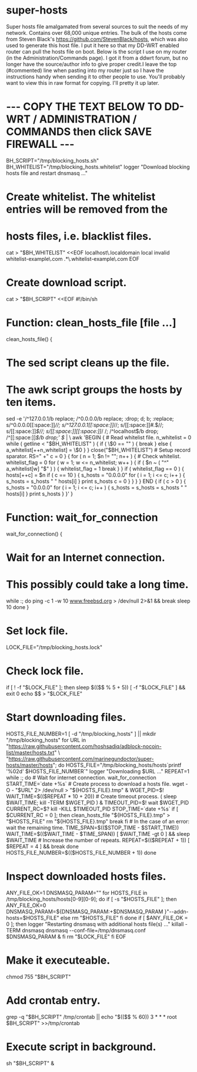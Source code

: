 # super-hosts
Super hosts file amalgamated from several sources to suit the needs of my network. Contains over 68,000 unique entries. The bulk of the hosts come from Steven Black's https://github.com/StevenBlack/hosts, which was also used to generate this host file. I put it here so that my DD-WRT enabled router can pull the hosts file on boot.
Below is the script I use on my router (in the Administration/Commands page). I got it from a ddwrt forum, but no longer have the source/author info to give proper credit.I leave the top (#commented) line when pasting into my router just so I have the instructions handy when sending it to other people to use.
You'll probably want to view this in raw format for copying. I'll pretty it up later.

# --- COPY THE TEXT BELOW TO DD-WRT / ADMINISTRATION / COMMANDS then click SAVE FIREWALL ---
BH_SCRIPT="/tmp/blocking_hosts.sh"
BH_WHITELIST="/tmp/blocking_hosts.whitelist"
logger "Download blocking hosts file and restart dnsmasq ..."
# Create whitelist. The whitelist entries will be removed from the
# hosts files, i.e. blacklist files.
cat > "$BH_WHITELIST" <<EOF
localhost\\.localdomain
local
invalid
whitelist-example\\.com
.*\\.whitelist-example\\.com
EOF
# Create download script.
cat > "$BH_SCRIPT" <<EOF
#!/bin/sh
# Function: clean_hosts_file [file ...]
clean_hosts_file() {
  # The sed script cleans up the file.
  # The awk script groups the hosts by ten items.
  sed -e '/^127.0.0.1/b replace;
          /^0.0.0.0/b replace;
          :drop;
            d; b;
          :replace;
            s/^0.0.0.0[[:space:]]*//;
            s/^127.0.0.1[[:space:]]*//;
            s/[[:space:]]*#.*\$//;
            s/[[:space:]]*\$//;
            s/[[:space:]][[:space:]]*/ /;
            /^localhost\$/b drop;
            /^[[:space:]]*\$/b drop;' \$* | \\
  awk 'BEGIN {
         # Read whitelist file.
         n_whitelist = 0
         while ( getline < "$BH_WHITELIST" ) {
           if ( \$0 == "" ) {
             break
           }
           else {
             a_whitelist[++n_whitelist] = \$0
           }
         }
         close("$BH_WHITELIST")
         # Setup record sparator.
         RS=" +"
         c = 0
       }
       {
         for ( n = 1; \$n != ""; n++ ) {
           # Check whitelist.
           whitelist_flag = 0
           for ( w = 1; w <= n_whitelist; w++ ) {
             if ( \$n ~ ( "^" a_whitelist[w] "\$" ) ) {
               whitelist_flag = 1
               break
             }
           }
           if ( whitelist_flag == 0 ) {
             hosts[++c] = \$n
             if ( c == 10 ) {
               s_hosts = "0.0.0.0"
               for ( i = 1; i <= c; i++ ) {
                 s_hosts = s_hosts " " hosts[i]
               }
               print s_hosts
               c = 0
             }
           }
         }
       }
       END {
        if ( c > 0 ) {
           s_hosts = "0.0.0.0"
           for ( i = 1; i <= c; i++ ) {
             s_hosts = s_hosts = s_hosts " " hosts[i]
           }
           print s_hosts
         }
       }'
}
# Function: wait_for_connection
wait_for_connection() {
  # Wait for an Internet connection.
  # This possibly could take a long time.
  while :; do
    ping -c 1 -w 10 www.freebsd.org > /dev/null 2>&1 && break
    sleep 10
  done
}
# Set lock file.
LOCK_FILE="/tmp/blocking_hosts.lock"
# Check lock file.
if [ ! -f "\$LOCK_FILE" ]; then
  sleep \$((\$\$ % 5 + 5))
  [ -f "\$LOCK_FILE" ] && exit 0
  echo \$\$ > "\$LOCK_FILE"
  # Start downloading files.
  HOSTS_FILE_NUMBER=1
  [ -d "/tmp/blocking_hosts" ] || mkdir "/tmp/blocking_hosts"
  for URL in "https://raw.githubusercontent.com/hoshsadiq/adblock-nocoin-list/master/hosts.txt" \\
             "https://raw.githubusercontent.com/marinegundoctor/super-hosts/master/hosts"; do
    HOSTS_FILE="/tmp/blocking_hosts/hosts\`printf '%02d' \$HOSTS_FILE_NUMBER\`"
    logger "Downloading \$URL ..."
    REPEAT=1
    while :; do
      # Wait for internet connection.
      wait_for_connection
      START_TIME=\`date +%s\`
      # Create process to download a hosts file.
      wget -O - "\$URL" 2> /dev/null > "\${HOSTS_FILE}.tmp" &
      WGET_PID=\$!
      WAIT_TIME=\$((\$REPEAT * 10 + 20))
      # Create timeout process.
      ( sleep \$WAIT_TIME; kill -TERM \$WGET_PID ) &
      TIMEOUT_PID=\$!
      wait \$WGET_PID
      CURRENT_RC=\$?
      kill -KILL \$TIMEOUT_PID
      STOP_TIME=\`date +%s\`
      if [ \$CURRENT_RC = 0 ]; then
        clean_hosts_file "\${HOSTS_FILE}.tmp" > "\$HOSTS_FILE"
        rm "\${HOSTS_FILE}.tmp"
        break
      fi
      # In the case of an error: wait the remaining time.
      TIME_SPAN=\$((\$STOP_TIME - \$START_TIME))
      WAIT_TIME=\$((\$WAIT_TIME - \$TIME_SPAN))
      [ \$WAIT_TIME -gt 0 ] && sleep \$WAIT_TIME
      # Increase the number of repeats.
      REPEAT=\$((\$REPEAT + 1))
      [ \$REPEAT = 4 ] && break
    done
    HOSTS_FILE_NUMBER=\$((\$HOSTS_FILE_NUMBER + 1))
  done
  # Inspect downloaded hosts files.
  ANY_FILE_OK=1
  DNSMASQ_PARAM=""
  for HOSTS_FILE in /tmp/blocking_hosts/hosts[0-9][0-9]; do
    if [ -s "\$HOSTS_FILE" ]; then
      ANY_FILE_OK=0
      DNSMASQ_PARAM=\${DNSMASQ_PARAM:+\$DNSMASQ_PARAM }"--addn-hosts=\$HOSTS_FILE"
    else
      rm "\$HOSTS_FILE"
    fi
  done
  if [ \$ANY_FILE_OK = 0 ]; then
    logger "Restarting dnsmasq with additional hosts file(s) ..."
    killall -TERM dnsmasq
    dnsmasq --conf-file=/tmp/dnsmasq.conf \$DNSMASQ_PARAM &
  fi
  rm "\$LOCK_FILE"
fi
EOF
# Make it executeable.
chmod 755 "$BH_SCRIPT"
# Add crontab entry.
grep -q "$BH_SCRIPT" /tmp/crontab || echo "$(($$ % 60)) 3 * * * root $BH_SCRIPT" >>/tmp/crontab
# Execute script in background.
sh "$BH_SCRIPT" &
